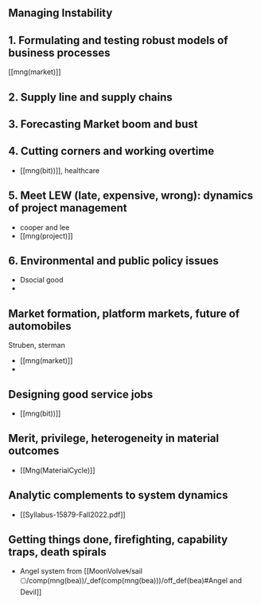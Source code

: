 ## Managing Instability

## 1. Formulating and testing robust models of business processes
[[mng(market)]]
## 2.  Supply line and supply chains

## 3. Forecasting Market boom and bust

## 4. Cutting corners and working overtime
- [[mng(bit))]], healthcare

## 5. Meet LEW (late, expensive, wrong): dynamics of project management
- cooper and lee
- [[mng(project)]]

## 6. Environmental and public policy issues
- Dsocial good 
- 

## Market formation, platform markets, future of automobiles 
Struben, sterman
- [[mng(market)]]
- 
## Designing good service jobs
- [[mng(bit))]]

## Merit, privilege, heterogeneity in material outcomes
- [[Mng(MaterialCycle)]]

## Analytic complements to system dynamics
- [[Syllabus-15879-Fall2022.pdf]]


## Getting things done, firefighting, capability traps, death spirals
- Angel system from [[MoonVolve🌀/sail🌕/comp(mng(bea))/_def(comp(mng(bea)))/off_def(bea)#Angel and Devil]]